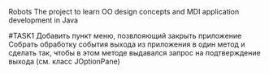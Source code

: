 Robots
The project to learn OO design concepts and MDI application development in Java

#TASK1
Добавить пункт меню, позвлояющий закрыть приложение
Собрать обработку события выхода из приложения в один метод
и сделать так, чтобы в этом методе выдавался запрос на подтверждение 
выхода (см. класс JOptionPane)
